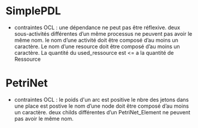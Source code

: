 # SimplePDL

- contraintes OCL :
 une dépendance ne peut pas être réflexive. 
 deux sous-activités différentes d’un même processus ne peuvent pas avoir le même nom.
 le nom d’une activité doit être composé d’au moins un caractère.
 Le nom d’une resource doit être composé d’au moins un caractère.
 La quantité du used_ressource est <= a la quantité de Ressource 
 
 
# PetriNet

- contraintes OCL :
 le poids d'un arc est positive
 le nbre des jetons dans une place est postive
 le nom d’une node doit être composé d’au moins un caractère.
 deux childs différentes d’un PetriNet_Element ne peuvent pas avoir le même nom.